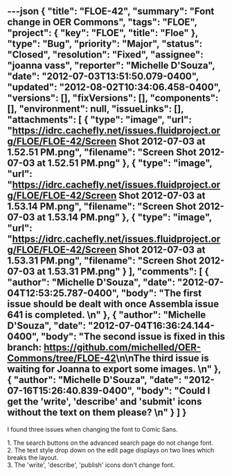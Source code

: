 ---json
{
  "title": "FLOE-42",
  "summary": "Font change in OER Commons",
  "tags": "FLOE",
  "project": {
    "key": "FLOE",
    "title": "Floe"
  },
  "type": "Bug",
  "priority": "Major",
  "status": "Closed",
  "resolution": "Fixed",
  "assignee": "joanna vass",
  "reporter": "Michelle D'Souza",
  "date": "2012-07-03T13:51:50.079-0400",
  "updated": "2012-08-02T10:34:06.458-0400",
  "versions": [],
  "fixVersions": [],
  "components": [],
  "environment": null,
  "issueLinks": [],
  "attachments": [
    {
      "type": "image",
      "url": "https://idrc.cachefly.net/issues.fluidproject.org/FLOE/FLOE-42/Screen Shot 2012-07-03 at 1.52.51 PM.png",
      "filename": "Screen Shot 2012-07-03 at 1.52.51 PM.png"
    },
    {
      "type": "image",
      "url": "https://idrc.cachefly.net/issues.fluidproject.org/FLOE/FLOE-42/Screen Shot 2012-07-03 at 1.53.14 PM.png",
      "filename": "Screen Shot 2012-07-03 at 1.53.14 PM.png"
    },
    {
      "type": "image",
      "url": "https://idrc.cachefly.net/issues.fluidproject.org/FLOE/FLOE-42/Screen Shot 2012-07-03 at 1.53.31 PM.png",
      "filename": "Screen Shot 2012-07-03 at 1.53.31 PM.png"
    }
  ],
  "comments": [
    {
      "author": "Michelle D'Souza",
      "date": "2012-07-04T12:53:25.787-0400",
      "body": "The first issue should be dealt with once Assembla issue 641 is completed.&#x20;\n"
    },
    {
      "author": "Michelle D'Souza",
      "date": "2012-07-04T16:36:24.144-0400",
      "body": "The second issue is fixed in this branch: <https://github.com/michelled/OER-Commons/tree/FLOE-42>\n\nThe third issue is waiting for Joanna to export some images.&#x20;\n"
    },
    {
      "author": "Michelle D'Souza",
      "date": "2012-07-16T15:26:40.839-0400",
      "body": "Could I get the 'write', 'describe' and 'submit' icons without the text on them please?&#x20;\n"
    }
  ]
}
---
I found three issues when changing the font to Comic Sans.&#x20;

1\. The search buttons on the advanced search page do not change font.\
2\. The text style drop down on the edit page displays on two lines which breaks the layout. \
3\. The 'write', 'describe', 'publish' icons don't change font.&#x20;

        